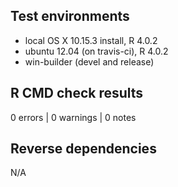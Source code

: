## Test environments
* local OS X 10.15.3 install, R 4.0.2
* ubuntu 12.04 (on travis-ci), R 4.0.2
* win-builder (devel and release)

## R CMD check results

0 errors | 0 warnings | 0 notes


## Reverse dependencies

N/A